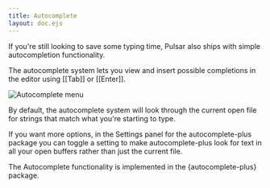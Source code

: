 ```yaml
---
title: Autocomplete
layout: doc.ejs
---
```


If you're still looking to save some typing time, Pulsar also ships with simple
autocompletion functionality.

The autocomplete system lets you view and insert possible completions in the
editor using [[Tab]] or [[Enter]].

![Autocomplete menu](/img/atom/autocomplete.png "Autocomplete menu")

By default, the autocomplete system will look through the current open file for
strings that match what you're starting to type.

If you want more options, in the Settings panel for the autocomplete-plus
package you can toggle a setting to make autocomplete-plus look for text in all
your open buffers rather than just the current file.

The Autocomplete functionality is implemented in the
{autocomplete-plus} package.
